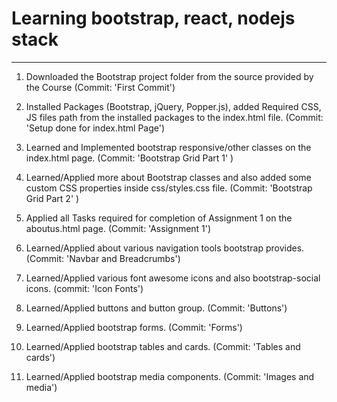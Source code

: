 # Learning bootstrap, react, nodejs stack
------------------------------------------
1) Downloaded the Bootstrap project folder from the source provided by the Course (Commit: 'First Commit')

2) Installed Packages (Bootstrap, jQuery, Popper.js), added Required CSS, JS files path from the installed packages to the index.html file. (Commit: 'Setup done for index.html Page')

3) Learned and Implemented bootstrap responsive/other classes on the index.html page. (Commit: 'Bootstrap Grid Part 1' )

4) Learned/Applied more about Bootstrap classes and also added some custom CSS properties inside css/styles.css file. (Commit: 'Bootstrap Grid Part 2' )

5) Applied all Tasks required for completion of Assignment 1 on the aboutus.html page. (Commit: 'Assignment 1')

6) Learned/Applied about various navigation tools bootstrap provides. (Commit: 'Navbar and Breadcrumbs')

7) Learned/Applied various font awesome icons and also bootstrap-social icons. (commit: 'Icon Fonts')

8) Learned/Applied buttons and button group. (Commit: 'Buttons')

9) Learned/Applied bootstrap forms. (Commit: 'Forms')

10) Learned/Applied bootstrap tables and cards. (Commit: 'Tables and cards')

11) Learned/Applied bootstrap media components. (Commit: 'Images and media')
